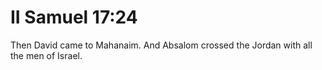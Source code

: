 # II Samuel 17:24

Then David came to Mahanaim. And Absalom crossed the Jordan with all the men of Israel.
